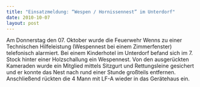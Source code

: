 ```yaml
---
title: "Einsatzmeldung: “Wespen / Hornissennest” im Unterdorf"
date: 2010-10-07
layout: post
---
```


Am Donnerstag den 07. Oktober wurde die Feuerwehr Wenns zu einer Technischen Hilfeleistung (Wespennest bei einem Zimmerfenster) telefonisch alarmiert. Bei einem Kinderhotel im Unterdorf befand sich im 7. Stock hinter einer Holzschallung ein Wespennest. Von den ausgerückten Kameraden wurde ein Mitglied mittels Sitzgurt und Rettungsleine gesichert und er konnte das Nest nach rund einer Stunde großteils entfernen. Anschließend rückten die 4 Mann mit LF-A wieder in das Gerätehaus ein.